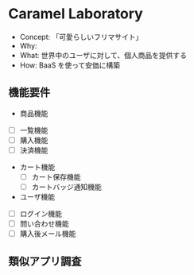 # Caramel Laboratory

- Concept: 「可愛らしいフリマサイト」
- Why:
- What: 世界中のユーザに対して、個人商品を提供する
- How: BaaS を使って安価に構築

## 機能要件

- 商品機能
- [ ] 一覧機能
- [ ] 購入機能
- [ ] 決済機能
- カート機能
  - [ ] カート保存機能
  - [ ] カートバッジ通知機能
- ユーザ機能
- [ ] ログイン機能
- [ ] 問い合わせ機能
- [ ] 購入後メール機能

## 類似アプリ調査
